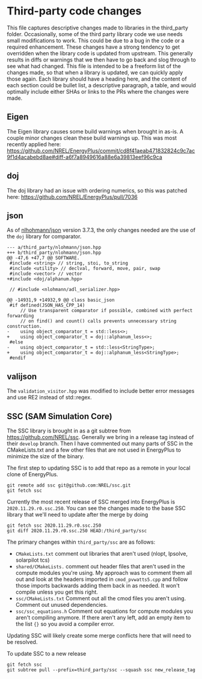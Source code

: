 # Third-party code changes

This file captures descriptive changes made to libraries in the third_party folder.
Occasionally, some of the third party library code we use needs small modifications to work.
This could be due to a bug in the code or a required enhancement.
These changes have a strong tendency to get overridden when the library code is updated from upstream.
This generally results in diffs or warnings that we then have to go back and slog through to see what had changed.
This file is intended to be a freeform list of the changes made, so that when a library is updated, we can quickly apply those again.
Each library should have a heading here, and the content of each section could be bullet list, a descriptive paragraph, a table, and would optimally include either SHAs or links to the PRs where the changes were made.

## Eigen

The Eigen library causes some build warnings when brought in as-is.
A couple minor changes clean these build warnings up.
This was most recently applied here: https://github.com/NREL/EnergyPlus/commit/cd8f41aeab471832824c9c7ac9f1d4acabebd8ae#diff-a6f7a8949616a88e6a39813eef96c9ca

## doj

The doj library had an issue with ordering numerics, so this was patched here: https://github.com/NREL/EnergyPlus/pull/7036

## json

As of [nlhohmann/json](https://github.com/nlohmann/json) version 3.7.3, the only changes needed are the use of the `doj` library for comparator.

```
--- a/third_party/nlohmann/json.hpp
+++ b/third_party/nlohmann/json.hpp
@@ -47,6 +47,7 @@ SOFTWARE.
 #include <string> // string, stoi, to_string
 #include <utility> // declval, forward, move, pair, swap
 #include <vector> // vector
+#include <doj/alphanum.hpp>

 // #include <nlohmann/adl_serializer.hpp>

@@ -14931,9 +14932,9 @@ class basic_json
 #if defined(JSON_HAS_CPP_14)
     // Use transparent comparator if possible, combined with perfect forwarding
     // on find() and count() calls prevents unnecessary string construction.
-    using object_comparator_t = std::less<>;
+    using object_comparator_t = doj::alphanum_less<>;
 #else
-    using object_comparator_t = std::less<StringType>;
+    using object_comparator_t = doj::alphanum_less<StringType>;
 #endif
```

## valijson

The `validation_visitor.hpp` was modified to include better error messages and use RE2 instead of std::regex.


## SSC (SAM Simulation Core)

The SSC library is brought in as a git subtree from https://github.com/NREL/ssc. Generally we bring in a release tag instead of their `develop` branch. Then I have commented out many parts of SSC in the CMakeLists.txt and a few other files that are not used in EnergyPlus to minimize the size of the binary.

The first step to updating SSC is to add that repo as a remote in your local clone of EnergyPlus.

```
git remote add ssc git@github.com:NREL/ssc.git
git fetch ssc
```

Currently the most recent release of SSC merged into EnergyPlus is `2020.11.29.r0.ssc.250`. You can see the changes made to the base SSC library that we'll need to update after the merge by doing

```
git fetch ssc 2020.11.29.r0.ssc.250
git diff 2020.11.29.r0.ssc.250 HEAD:/third_party/ssc
```

The primary changes within `third_party/ssc` are as follows:

- `CMakeLists.txt` comment out libraries that aren't used (nlopt, lpsolve, solarpilot tcs)
- `shared/CMakeLists.` comment out header files that aren't used in the compute modules you're using. My approach was to comment them all out and look at the headers imported in `cmod_pvwatts5.cpp` and follow those imports backwards adding them back in as needed. It won't compile unless you get this right.
-  `ssc/CMakeLists.txt` Comment out all the cmod files you aren't using. Comment out unused dependencies.
-  `ssc/ssc_equations.h` Comment out equations for compute modules you aren't compiling anymore. If there aren't any left, add an empty item to the list `{}` so you avoid a compiler error. 

Updating SSC will likely create some merge conflicts here that will need to be resolved. 

To update SSC to a new release

```
git fetch ssc
git subtree pull --prefix=third_party/ssc --squash ssc new_release_tag
```
